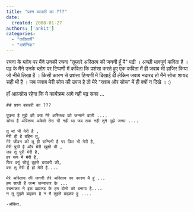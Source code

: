 ```yaml
---
title: "प्रश्न बराबरी का ???"
date: 
  created: 2008-01-27
authors: ['ankit']
categories: 
  - "कवितायेँ"
  - "दार्शनिक"
---
```


रचना के ब्लोग पर मैंने उनकी रचना "तुम्हारे अस्तित्व की जननी हूँ मै" पढी । अच्छी भावपूर्ण कविता है । पढ़ के मैंने उनके ब्लोग पर टिप्पणी में कविता कि प्रशंसा करते हुए एक कविता में ही जवाब भी हाजिर किया जो नीचे लिखा है । किसी कारण से प्रशंसा टिप्पणी में दिखाई दी लेकिन जवाब नदारद तो मैंने सोचा शायद सही भी है । जब जवाब मेरी सोच की उपज है तो मेरे "ख्वाब और सोच" में ही क्यों न दिखे । :)  
  
हाँ अफ़सोस रहेगा कि ये कार्यक्रम आगे नही बढ़ सका ...  

```poem  
## प्रश्न बराबरी का ???  
  
पूछना है मुझे की क्या मेरे अस्तित्व को जन्माने वाली ....  
सोचा है अस्तित्व अकेले तेरा भी नही था जब तक नही तुने मुझे जन्मा ....  
  
तू मां भी मेरी है ,  
मेरी ही है बहिन तू,  
मेरे जीवन की तू ही सन्गिनी है पर फ़िर भी मेरी है,  
मेरी पुत्री है और मेरी खुशी भी ,  
जब तू पूरी मेरी है,  
हर रूप में मेरी है,  
फ़िर क्युं सोचुं तुझ्से बराबरी की,  
बस तु मेरी है हां मेरी है....  
  
मेरे अस्तित्व की जननी तेरे अस्तित्व का कारण मै हुं ...  
हम साथी हैं जन्म जन्मान्तर के ...  
रचनाकर ने इस ब्रह्मान्ड के हम दोनो को बनाया है....  
न तू मुझ्से बढ्कर है न मै तुझ्से बढ्कर हुं ....  
  
-अंकित.
```